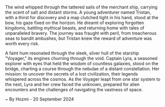 
The wind whipped through the tattered sails of the merchant ship, carrying the scent of salt and distant storms.  A young adventurer named Tristan, with a thirst for discovery and a map clutched tight in his hand, stood at the bow, his gaze fixed on the horizon. He dreamt of exploring forgotten kingdoms, battling mythical beasts, and returning home with tales of unparalleled bravery. The journey was fraught with peril, from treacherous seas to bandit ambushes, but Tristan knew the reward of adventure was worth every risk.

A faint hum resonated through the sleek, silver hull of the starship "Voyager," its engines churning through the void.  Captain Lyra, a seasoned explorer with eyes that held the wisdom of countless galaxies, stood on the bridge, charting a course through the nebulae of a distant constellation. Her mission: to uncover the secrets of a lost civilization, their legends whispered across the cosmos. As the Voyager leapt from one star system to the next, Lyra and her crew faced the unknown, prepared for alien encounters and the challenges of navigating the vastness of space.

~ By Hozmi - 20 September 2024
